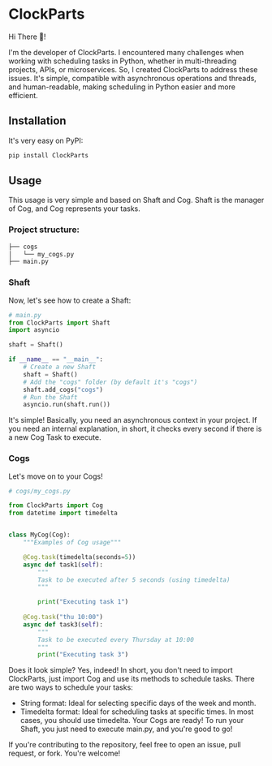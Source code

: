 # ClockParts
Hi There 👋!

I'm the developer of ClockParts. I encountered many challenges when working with scheduling tasks in Python, whether in multi-threading projects, APIs, or microservices. So, I created ClockParts to address these issues. It's simple, compatible with asynchronous operations and threads, and human-readable, making scheduling in Python easier and more efficient.

## Installation
It's very easy on PyPI:

```bash
pip install ClockParts
```

## Usage
This usage is very simple and based on Shaft and Cog. Shaft is the manager of Cog, and Cog represents your tasks.

### Project structure:
``` bash
├── cogs
│   └── my_cogs.py
├── main.py
```
### Shaft

Now, let's see how to create a Shaft:

```python
# main.py
from ClockParts import Shaft
import asyncio

shaft = Shaft()

if __name__ == "__main__":
    # Create a new Shaft
    shaft = Shaft()
    # Add the "cogs" folder (by default it's "cogs")
    shaft.add_cogs("cogs")
    # Run the Shaft
    asyncio.run(shaft.run())
```
It's simple! Basically, you need an asynchronous context in your project. If you need an internal explanation, in short, it checks every second if there is a new Cog Task to execute.

### Cogs
Let's move on to your Cogs!

```python
# cogs/my_cogs.py

from ClockParts import Cog
from datetime import timedelta


class MyCog(Cog):
    """Examples of Cog usage"""

    @Cog.task(timedelta(seconds=5))
    async def task1(self):
        """
        Task to be executed after 5 seconds (using timedelta)
        """

        print("Executing task 1")
    
    @Cog.task("thu 10:00")
    async def task3(self):
        """
        Task to be executed every Thursday at 10:00
        """
        print("Executing task 3")
```
Does it look simple? Yes, indeed! In short, you don't need to import ClockParts, just import Cog and use its methods to schedule tasks. There are two ways to schedule your tasks:

- String format: Ideal for selecting specific days of the week and month.
- Timedelta format: Ideal for scheduling tasks at specific times. In most cases, you should use timedelta.
Your Cogs are ready! To run your Shaft, you just need to execute main.py, and you're good to go!

If you're contributing to the repository, feel free to open an issue, pull request, or fork. You're welcome!

